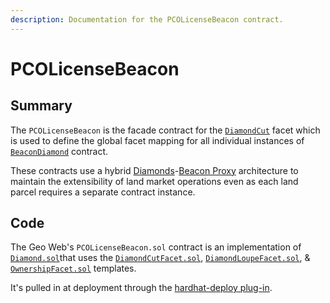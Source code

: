 ```yaml
---
description: Documentation for the PCOLicenseBeacon contract.
---
```


# PCOLicenseBeacon

## Summary

The `PCOLicenseBeacon` is the facade contract for the [`DiamondCut`](diamondcut.md) facet which is used to define the global facet mapping for all individual instances of [`BeaconDiamond`](../beacondiamond.md) contract.&#x20;

These contracts use a hybrid [Diamonds](../standards-and-protocols/diamonds-multi-facet-proxy-eip-2535.md)-[Beacon Proxy](../standards-and-protocols/beacon-proxy.md) architecture to maintain the extensibility of land market operations even as each land parcel requires a separate contract instance.

## Code

The Geo Web's `PCOLicenseBeacon.sol` contract is an implementation of [`Diamond.sol`](https://github.com/wighawag/hardhat-deploy/blob/master/solc\_0.8/diamond/Diamond.sol)that uses the [`DiamondCutFacet.sol`](https://github.com/wighawag/hardhat-deploy/blob/master/solc\_0.8/diamond/facets/DiamondCutFacet.sol), [`DiamondLoupeFacet.sol`](https://github.com/wighawag/hardhat-deploy/blob/master/solc\_0.8/diamond/facets/DiamondLoupeFacet.sol), & [`OwnershipFacet.sol`](https://github.com/wighawag/hardhat-deploy/blob/master/solc\_0.8/diamond/facets/OwnershipFacet.sol) templates.

It's pulled in at deployment through the [hardhat-deploy plug-in](https://github.com/wighawag/hardhat-deploy).

